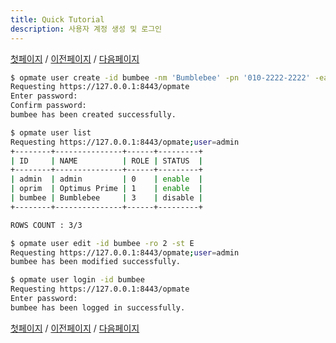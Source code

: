 ```yaml
---
title: Quick Tutorial
description: 사용자 계정 생성 및 로그인
---
```


[첫페이지](QuickTutorial.md) / [이전페이지](QuickTutorial1.md) / [다음페이지](QuickTutorial3.md)

```sh
$ opmate user create -id bumbee -nm 'Bumblebee' -pn '010-2222-2222' -ea 'bumbee@email.com'
Requesting https://127.0.0.1:8443/opmate
Enter password: 
Confirm password: 
bumbee has been created successfully.
```

```sh
$ opmate user list
Requesting https://127.0.0.1:8443/opmate;user=admin
+--------+---------------+------+---------+
| ID     | NAME          | ROLE | STATUS  |
+--------+---------------+------+---------+
| admin  | admin         | 0    | enable  |
| oprim  | Optimus Prime | 1    | enable  |
| bumbee | Bumblebee     | 3    | disable |
+--------+---------------+------+---------+

ROWS COUNT : 3/3

$ opmate user edit -id bumbee -ro 2 -st E     
Requesting https://127.0.0.1:8443/opmate;user=admin
bumbee has been modified successfully.
```

```sh
$ opmate user login -id bumbee
Requesting https://127.0.0.1:8443/opmate
Enter password: 
bumbee has been logged in successfully.
```

[첫페이지](QuickTutorial.md) / [이전페이지](QuickTutorial1.md) / [다음페이지](QuickTutorial3.md)
